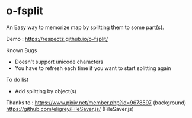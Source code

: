 # o-fsplit
An Easy way to memorize map by splitting them to some part(s).

Demo : https://respectz.github.io/o-fsplit/

Known Bugs
- Doesn't support unicode characters
- You have to refresh each time if you want to start splitting again

To do list
- Add splitting by object(s)

Thanks to :
https://www.pixiv.net/member.php?id=9678597 (background)
https://github.com/eligrey/FileSaver.js/ (FileSaver.js)
